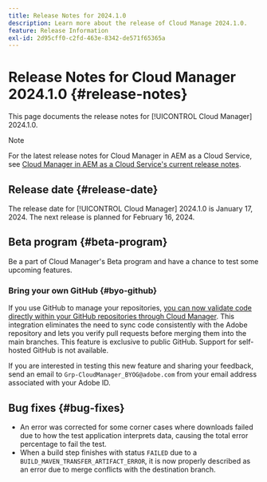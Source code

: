 ```yaml
---
title: Release Notes for 2024.1.0
description: Learn more about the release of Cloud Manage 2024.1.0.
feature: Release Information
exl-id: 2d95cff0-c2fd-463e-8342-de571f65365a
---
```

# Release Notes for Cloud Manager 2024.1.0 {#release-notes}

This page documents the release notes for [!UICONTROL Cloud Manager] 2024.1.0.

>[!NOTE]
>
>For the latest release notes for Cloud Manager in AEM as a Cloud Service, see [Cloud Manager in AEM as a Cloud Service's current release notes](https://experienceleague.adobe.com/en/docs/experience-manager-cloud-service/content/release-notes/cloud-manager/current).

## Release date {#release-date}

The release date for [!UICONTROL Cloud Manager] 2024.1.0 is January 17, 2024. The next release is planned for February 16, 2024.

## Beta program {#beta-program}

Be a part of Cloud Manager's Beta program and have a chance to test some upcoming features.

### Bring your own GitHub {#byo-github}

If you use GitHub to manage your repositories, [you can now validate code directly within your GitHub repositories through Cloud Manager](/help/managing-code/private-repositories.md). This integration eliminates the need to sync code consistently with the Adobe repository and lets you verify pull requests before merging them into the main branches. This feature is exclusive to public GitHub. Support for self-hosted GitHub is not available.

If you are interested in testing this new feature and sharing your feedback, send an email to `Grp-CloudManager_BYOG@adobe.com` from your email address associated with your Adobe ID.

## Bug fixes {#bug-fixes}

* An error was corrected for some corner cases where downloads failed due to how the test application interprets data, causing the total error percentage to fail the test.
* When a build step finishes with status `FAILED` due to a `BUILD_MAVEN_TRANSFER_ARTIFACT_ERROR`, it is now properly described as an error due to merge conflicts with the destination branch.

